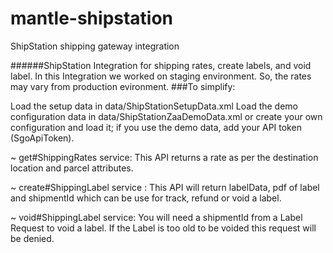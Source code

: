 # mantle-shipstation
ShipStation shipping gateway integration

######ShipStation Integration for shipping rates, create labels, and void label. In this Integration we worked on staging environment. So, the rates may vary from production evironment.
###To simplify:

Load the setup data in data/ShipStationSetupData.xml Load the demo configuration data in data/ShipStationZaaDemoData.xml or create your own configuration and load it; if you use the demo data, add your API token (SgoApiToken).

~ get#ShippingRates service: This API returns a rate as per the destination location and parcel attributes.

~ create#ShippingLabel service : This API will return labelData, pdf of label and shipmentId which can be use for track, refund or void a label.

~ void#ShippingLabel service: You will need a shipmentId from a Label Request to void a label. If the Label is too old to be voided this request will be denied.